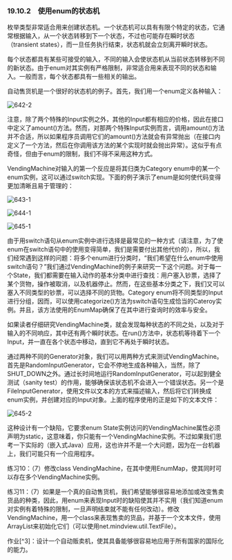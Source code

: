 ### 19.10.2　使用enum的状态机

枚举类型非常适合用来创建状态机。一个状态机可以具有有限个特定的状态，它通常根据输入，从一个状态转移到下一个状态，不过也可能存在瞬时状态（transient states），而一旦任务执行结束，状态机就会立刻离开瞬时状态。

每个状态都具有某些可接受的输入，不同的输入会使状态机从当前状态转移到不同的新状态。由于enum对其实例有严格限制，非常适合用来表现不同的状态和输入。一般而言，每个状态都具有一些相关的输出。

自动售货机是一个很好的状态机的例子。首先，我们用一个enum定义各种输入：

![642-2](../Images/image03600.jpeg)

注意，除了两个特殊的Input实例之外，其他的Input都有相应的价格，因此在接口中定义了amount()方法。然而，对那两个特殊Input实例而言，调用amount()方法并不合适，所以如果程序员调用它们的amount()方法就会有异常抛出（在接口内定义了一个方法，然后在你调用该方法的某个实现时就会抛出异常）。这似乎有点奇怪，但由于enum的限制，我们不得不采用这种方式。

VendingMachine对输入的第一个反应是将其归类为Category enum中的某一个enum实例，这可以通过switch实现。下面的例子演示了enum是如何使代码变得更加清晰且易于管理的：

![643-1](../Images/image03601.jpeg)

![644-1](../Images/image03602.jpeg)

![645-1](../Images/image03603.jpeg)

由于用switch语句从enum实例中进行选择是最常见的一种方式（请注意，为了使enum在switch语句中的使用变得简单，我们是需要付出其他代价的），所以，我们经常遇到这样的问题：将多个enum进行分类时，“我们希望在什么enum中使用switch语句？”我们通过VendingMachine的例子来研究一下这个问题。对于每一个State，我们都需要在输入动作的基本分类中进行查找：用户塞入钞票，选择了某个货物，操作被取消，以及机器停止。然而，在这些基本分类之下，我们又可以塞入不同类型的钞票，可以选择不同的货物。Category enum将不同类型的Input进行分组，因而，可以使用categorize()方法为switch语句生成恰当的Cateroy实例。并且，该方法使用的EnumMap确保了在其中进行查询时的效率与安全。

如果读者仔细研究VendingMachine类，就会发现每种状态的不同之处，以及对于输入的不同响应，其中还有两个瞬时状态。在run()方法中，状态机等待着下一个Input，并一直在各个状态中移动，直到它不再处于瞬时状态。

通过两种不同的Generator对象，我们可以用两种方式来测试VendingMachine。首先是RandomInputGenerator，它会不停地生成各种输入，当然，除了SHUT_DOWN之外。通过长时间地运行RandomInputGenerator，可以起到健全测试（sanity test）的作用，能够确保该状态机不会进入一个错误状态。另一个是FileInputGenerator，使用文件以文本的方式来描述输入，然后将它们转换成enum实例，并创建对应的Input对象。上面的程序使用的正是如下的文本文件：

![645-2](../Images/image03604.jpeg)

这种设计有一个缺陷，它要求enum State实例访问的VendingMachine属性必须声明为static，这意味着，你只能有一个VendingMachine实例。不过如果我们思考一下实际的（嵌入式Java）应用，这也许并不是一个大问题，因为在一台机器上，我们可能只有一个应用程序。

练习10：（7）修改class VendingMachine，在其中使用EnumMap，使其同时可以存在多个VendingMachine实例。

练习11：（7）如果是一个真的自动售货机，我们希望能够很容易地添加或改变售卖货品的种类，因此，用enum来表现Input时的缺陷使其并不实用（我们知道enum对实例有着特殊的限制，一旦声明结束就不能有任何改动）。修改VendingMachine，用一个class来表现售卖的货品，并基于一个文本文件，使用ArrayList来初始化它们（可以使用net.mindview.util.TextFile）。

作业[^3]：设计一个自动贩卖机，使其具备能够很容易地应用于所有国家的国际化的能力。